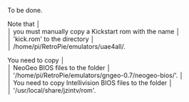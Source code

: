 To be done.

Note that │  
                              │ you must manually copy a Kickstart rom with the name     │  
                              │ 'kick.rom' to the directory                              │  
                              │ /home/pi/RetroPie/emulators/uae4all/.

You need to copy   │  
                              │ NeoGeo BIOS files to the folder                          │  
                              │ '/home/pi/RetroPie/emulators/gngeo-0.7/neogeo-bios/'.    │  
                              │ You need to copy Intellivision BIOS files to the folder  │  
                              │ '/usr/local/share/jzintv/rom'.